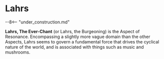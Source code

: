 # Lahrs

--8<-- "under_construction.md"

**Lahrs, The Ever-Chant** (or Lahrs, the Burgeoning) is the Aspect of Resonance. Encompassing a slightly more vague domain than the other Aspects, Lahrs seems to govern a fundamental force that drives the cyclical nature of the world, and is associated with things such as music and mushrooms.
